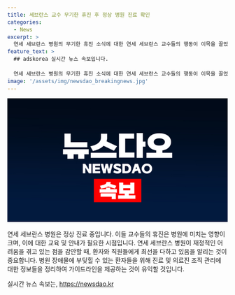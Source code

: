 ```yaml
---
title: 세브란스 교수 무기한 휴진 후 정상 병원 진료 확인
categories:
  - News
excerpt: >
  연세 세브란스 병원의 무기한 휴진 소식에 대한 연세 세브란스 교수들의 행동이 이목을 끌었습니다. 서대문구 세브란스 병원에서는 세브란스병원은 정상 진료 중입니다 안내문구가 뜨고, 의료진들이 지나가는 모습이 눈길을 끌었습니다.
feature_text: >
  ## adskorea 실시간 뉴스 속보입니다.

  연세 세브란스 병원의 무기한 휴진 소식에 대한 연세 세브란스 교수들의 행동이 이목을 끌었습니다. 서대문구 세브란스 병원에서는 세브란스병원은 정상 진료 중입니다 안내문구가 뜨고, 의료진들이 지나가는 모습이 눈길을 끌었습니다.
image: '/assets/img/newsdao_breakingnews.jpg'
---
```


<p><img src="/assets/img/newsdao_breakingnews.jpg" alt="adskorea 속보" /></p>

<p>연세 세브란스 병원은 정상 진료 중입니다. 이들 교수들의 휴진은 병원에 미치는 영향이 크며, 이에 대한 교육 및 안내가 필요한 시점입니다. 연세 세브란스 병원이 재정적인 어려움을 겪고 있는 점을 감안할 때, 환자와 직원들에게 최선을 다하고 있음을 알리는 것이 중요합니다. 병원 장애물에 부딪힐 수 있는 환자들을 위해 진료 및 의료진 조직 관리에 대한 정보들을 정리하여 가이드라인을 제공하는 것이 유익할 것입니다. <p data-ke-size="size16"></p></p>
실시간 뉴스 속보는, <a href="https://newsdao.kr" rel="dofollow">https://newsdao.kr</a>


